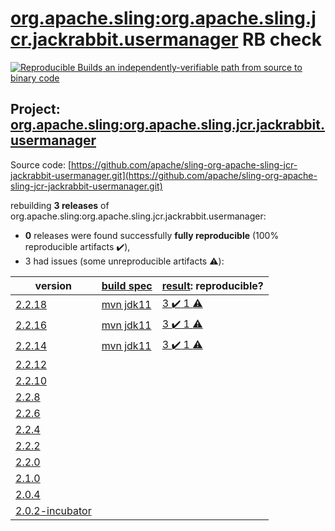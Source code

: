 [org.apache.sling:org.apache.sling.jcr.jackrabbit.usermanager](https://search.maven.org/artifact/org.apache.sling/org.apache.sling.jcr.jackrabbit.usermanager/) RB check
=======

[![Reproducible Builds](https://reproducible-builds.org/images/logos/rb.svg) an independently-verifiable path from source to binary code](https://reproducible-builds.org/)

## Project: [org.apache.sling:org.apache.sling.jcr.jackrabbit.usermanager](https://search.maven.org/artifact/org.apache.sling/org.apache.sling.jcr.jackrabbit.usermanager/)

Source code: [https://github.com/apache/sling-org-apache-sling-jcr-jackrabbit-usermanager.git](https://github.com/apache/sling-org-apache-sling-jcr-jackrabbit-usermanager.git)

rebuilding **3 releases** of org.apache.sling:org.apache.sling.jcr.jackrabbit.usermanager:
- **0** releases were found successfully **fully reproducible** (100% reproducible artifacts :heavy_check_mark:),
- 3 had issues (some unreproducible artifacts :warning:):

| version | [build spec](BUILDSPEC.md) | [result](https://reproducible-builds.org/docs/jvm/): reproducible? |
| -- | --------- | ------ |
| [2.2.18](https://search.maven.org/artifact/org.apache.sling/org.apache.sling.jcr.jackrabbit.usermanager/2.2.18/pom) | [mvn jdk11](org.apache.sling.jcr.jackrabbit.usermanager-2.2.18.buildspec) | [3 :heavy_check_mark:  1 :warning:](org.apache.sling.jcr.jackrabbit.usermanager-2.2.18.buildcompare) |
| [2.2.16](https://search.maven.org/artifact/org.apache.sling/org.apache.sling.jcr.jackrabbit.usermanager/2.2.16/pom) | [mvn jdk11](org.apache.sling.jcr.jackrabbit.usermanager-2.2.16.buildspec) | [3 :heavy_check_mark:  1 :warning:](org.apache.sling.jcr.jackrabbit.usermanager-2.2.16.buildcompare) |
| [2.2.14](https://search.maven.org/artifact/org.apache.sling/org.apache.sling.jcr.jackrabbit.usermanager/2.2.14/pom) | [mvn jdk11](org.apache.sling.jcr.jackrabbit.usermanager-2.2.14.buildspec) | [3 :heavy_check_mark:  1 :warning:](org.apache.sling.jcr.jackrabbit.usermanager-2.2.14.buildcompare) |
| [2.2.12](https://search.maven.org/artifact/org.apache.sling/org.apache.sling.jcr.jackrabbit.usermanager/2.2.12/pom) | | |
| [2.2.10](https://search.maven.org/artifact/org.apache.sling/org.apache.sling.jcr.jackrabbit.usermanager/2.2.10/pom) | | |
| [2.2.8](https://search.maven.org/artifact/org.apache.sling/org.apache.sling.jcr.jackrabbit.usermanager/2.2.8/pom) | | |
| [2.2.6](https://search.maven.org/artifact/org.apache.sling/org.apache.sling.jcr.jackrabbit.usermanager/2.2.6/pom) | | |
| [2.2.4](https://search.maven.org/artifact/org.apache.sling/org.apache.sling.jcr.jackrabbit.usermanager/2.2.4/pom) | | |
| [2.2.2](https://search.maven.org/artifact/org.apache.sling/org.apache.sling.jcr.jackrabbit.usermanager/2.2.2/pom) | | |
| [2.2.0](https://search.maven.org/artifact/org.apache.sling/org.apache.sling.jcr.jackrabbit.usermanager/2.2.0/pom) | | |
| [2.1.0](https://search.maven.org/artifact/org.apache.sling/org.apache.sling.jcr.jackrabbit.usermanager/2.1.0/pom) | | |
| [2.0.4](https://search.maven.org/artifact/org.apache.sling/org.apache.sling.jcr.jackrabbit.usermanager/2.0.4/pom) | | |
| [2.0.2-incubator](https://search.maven.org/artifact/org.apache.sling/org.apache.sling.jcr.jackrabbit.usermanager/2.0.2-incubator/pom) | | |
